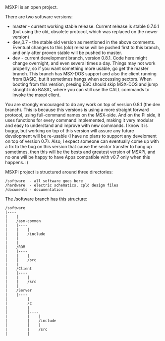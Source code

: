 MSXPi is an open project.

There are two software versions:
 - master - current working stable release. Current release is stable 0.7.0.1 (but using the old, obsolete protocol, which was replaced on the newer version)
- dev_0.7 - the stable old version as mentioned in the above comments. Eventual changes to this (old) release will be pushed first to this branch, and only after proven stable will be pushed to master.
 - dev - current development branch, version 0.8.1. Code here might change overnight, and even several times a day. Things may not work properly, so if you want something more usable, go get the master branch. This branch has MSX-DOS support and also the client running from BASIC, but it sometimes hangs when accessing sectors. When booting from this version, presing ESC should skip MSX-DOS and jump straight into BASIC, where you can still use the CALL commands to invoke the msxpi client.


You are strongly encouraged to do any work on top of version 0.8.1 (the dev branch). This is because this versions is using a more straight forward protocol, using full-command names on the MSX-side. And on the Pi side, it uses functions for every command implemented, making it very modular and easy to understand and improve with new commands.
I know it is buggy, but working on top of this version will assure any future development will be re-usable (I have no plans to support any develoment on top of version 0.7).
Also, I expect someone can eventually come up with a fix to the bug on this version that cause the sector transfer to hang up sometimes, then this will be the bests and greatest version of MSXPi, and no one will be happy to have Apps compatible with v0.7 only when this happens. :)

MSXPi project is structured around three directories:

    /software  - all software goes here
    /hardware  - electric schematics, cpld design files
    /documents - documentation

The /software branch has this structure:


    /software 
    |---- 
    |    | 
    |    /asm-common
    |    |----
    |    |    |
    |    |    /include
    |    |    
    |    |
    |    /ROM
    |    |----
    |    |    |
    |    |    /src
    |    |
    |    /Client
    |    |----
    |    |    |
    |    |    /src
    |    |
    |    /Server
    |    |----
    |         |
    |         /c
    |         |
    |         |----
    |         |    |
    |         |    /include
    |         |    |
    |         |    /src
    |         |


